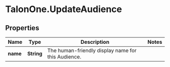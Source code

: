 # TalonOne.UpdateAudience

## Properties

Name | Type | Description | Notes
------------ | ------------- | ------------- | -------------
**name** | **String** | The human-friendly display name for this Audience. | 


